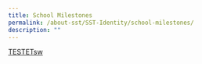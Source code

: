 ```yaml
---
title: School Milestones
permalink: /about-sst/SST-Identity/school-milestones/
description: ""
---
```

[TESTETsw](https://www.canva.com/design/DAFd0Fqwds8/4YxOfv8RuXqdk6COHBeljg/edit?utm_content=DAFd0Fqwds8&utm_campaign=designshare&utm_medium=link2&utm_source=sharebutton)